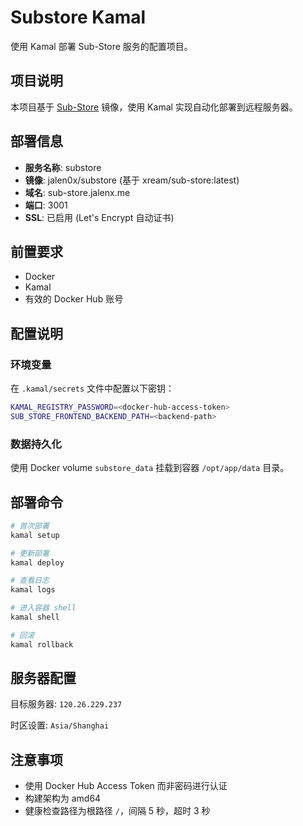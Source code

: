 # Substore Kamal

使用 Kamal 部署 Sub-Store 服务的配置项目。

## 项目说明

本项目基于 [Sub-Store](https://github.com/sub-store-org/Sub-Store) 镜像，使用 Kamal 实现自动化部署到远程服务器。

## 部署信息

- **服务名称**: substore
- **镜像**: jalen0x/substore (基于 xream/sub-store:latest)
- **域名**: sub-store.jalenx.me
- **端口**: 3001
- **SSL**: 已启用 (Let's Encrypt 自动证书)

## 前置要求

- Docker
- Kamal
- 有效的 Docker Hub 账号

## 配置说明

### 环境变量

在 `.kamal/secrets` 文件中配置以下密钥：

```bash
KAMAL_REGISTRY_PASSWORD=<docker-hub-access-token>
SUB_STORE_FRONTEND_BACKEND_PATH=<backend-path>
```

### 数据持久化

使用 Docker volume `substore_data` 挂载到容器 `/opt/app/data` 目录。

## 部署命令

```bash
# 首次部署
kamal setup

# 更新部署
kamal deploy

# 查看日志
kamal logs

# 进入容器 shell
kamal shell

# 回滚
kamal rollback
```

## 服务器配置

目标服务器: `120.26.229.237`

时区设置: `Asia/Shanghai`

## 注意事项

- 使用 Docker Hub Access Token 而非密码进行认证
- 构建架构为 amd64
- 健康检查路径为根路径 `/`，间隔 5 秒，超时 3 秒
